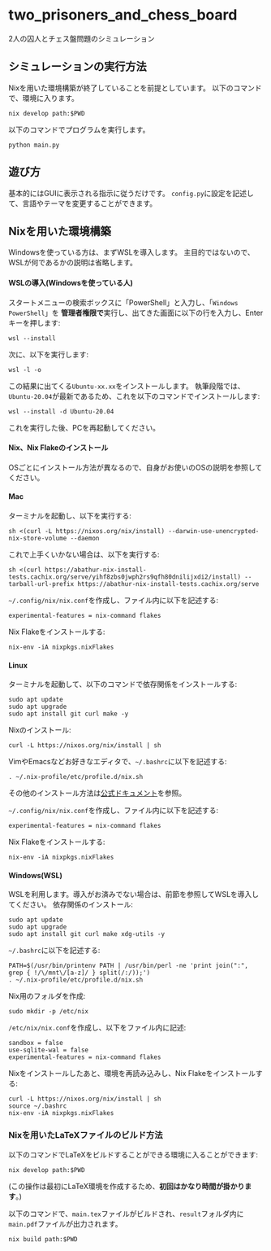 # two_prisoners_and_chess_board

2人の囚人とチェス盤問題のシミュレーション

## シミュレーションの実行方法

Nixを用いた環境構築が終了していることを前提としています。
以下のコマンドで、環境に入ります。

```
nix develop path:$PWD
```

以下のコマンドでプログラムを実行します。

```
python main.py
```

## 遊び方

基本的にはGUIに表示される指示に従うだけです。
`config.py`に設定を記述して、言語やテーマを変更することができます。

## Nixを用いた環境構築

Windowsを使っている方は、まずWSLを導入します。
主目的ではないので、WSLが何であるかの説明は省略します。

#### WSLの導入(Windowsを使っている人)

スタートメニューの検索ボックスに「PowerShell」と入力し、「`Windows PowerShell`」を
**管理者権限で**実行し、出てきた画面に以下の行を入力し、Enterキーを押します:
```
wsl --install
```
次に、以下を実行します:
```
wsl -l -o
```
この結果に出てくる`Ubuntu-xx.xx`をインストールします。
執筆段階では、`Ubuntu-20.04`が最新であるため、これを以下のコマンドでインストールします:
```
wsl --install -d Ubuntu-20.04
```
これを実行した後、PCを再起動してください。

#### Nix、Nix Flakeのインストール

OSごとにインストール方法が異なるので、自身がお使いのOSの説明を参照してください。

#### Mac

ターミナルを起動し、以下を実行する:
```
sh <(curl -L https://nixos.org/nix/install) --darwin-use-unencrypted-nix-store-volume --daemon
```
これで上手くいかない場合は、以下を実行する:
```
sh <(curl https://abathur-nix-install-tests.cachix.org/serve/yihf8zbs0jwph2rs9qfh80dnilijxdi2/install) --tarball-url-prefix https://abathur-nix-install-tests.cachix.org/serve
```

`~/.config/nix/nix.conf`を作成し、ファイル内に以下を記述する:
```
experimental-features = nix-command flakes
```

Nix Flakeをインストールする:
```
nix-env -iA nixpkgs.nixFlakes
```

#### Linux

ターミナルを起動して、以下のコマンドで依存関係をインストールする:
```
sudo apt update
sudo apt upgrade
sudo apt install git curl make -y
```
Nixのインストール:
```
curl -L https://nixos.org/nix/install | sh
```
VimやEmacsなどお好きなエディタで、`~/.bashrc`に以下を記述する:
```
. ~/.nix-profile/etc/profile.d/nix.sh
```
その他のインストール方法は[公式ドキュメント](https://nixos.org/download.html)を参照。

`~/.config/nix/nix.conf`を作成し、ファイル内に以下を記述する:
```
experimental-features = nix-command flakes
```
Nix Flakeをインストールする:
```
nix-env -iA nixpkgs.nixFlakes
```

#### Windows(WSL)

WSLを利用します。導入がお済みでない場合は、前節を参照してWSLを導入してください。
依存関係のインストール:
```
sudo apt update
sudo apt upgrade
sudo apt install git curl make xdg-utils -y
```
`~/.bashrc`に以下を記述する:
```
PATH=$(/usr/bin/printenv PATH | /usr/bin/perl -ne 'print join(":", grep { !/\/mnt\/[a-z]/ } split(/:/));')
. ~/.nix-profile/etc/profile.d/nix.sh
```
Nix用のフォルダを作成:
```
sudo mkdir -p /etc/nix
```
`/etc/nix/nix.conf`を作成し、以下をファイル内に記述:
```
sandbox = false
use-sqlite-wal = false
experimental-features = nix-command flakes
```
Nixをインストールしたあと、環境を再読み込みし、Nix Flakeをインストールする:
```
curl -L https://nixos.org/nix/install | sh
source ~/.bashrc
nix-env -iA nixpkgs.nixFlakes
```

### Nixを用いたLaTeXファイルのビルド方法

以下のコマンドでLaTeXをビルドすることができる環境に入ることができます:
```
nix develop path:$PWD
```
(この操作は最初にLaTeX環境を作成するため、**初回はかなり時間が掛かります**。)

以下のコマンドで、`main.tex`ファイルがビルドされ、`result`フォルダ内に`main.pdf`ファイルが出力されます。
```
nix build path:$PWD
```